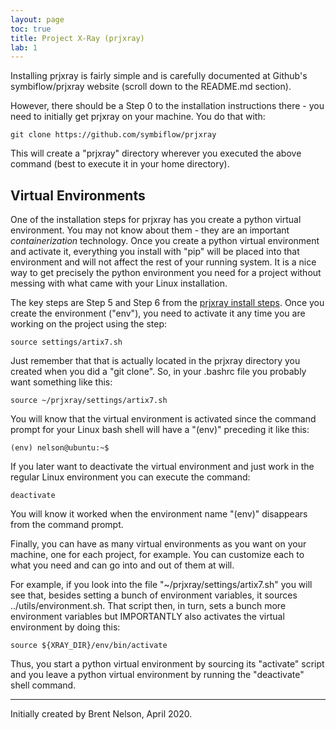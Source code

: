 ```yaml
---
layout: page
toc: true
title: Project X-Ray (prjxray)
lab: 1
---
```


Installing prjxray is fairly simple and is carefully documented at Github's symbiflow/prjxray website (scroll down to the README.md section).

However, there should be a Step 0 to the installation instructions there - you need to initially get prjxray on your machine.    You do that with:

    git clone https://github.com/symbiflow/prjxray

This will create a "prjxray" directory wherever you executed the above command (best to execute it in your home directory).

## Virtual Environments
One of the installation steps for prjxray has you create a python virtual environment.  You may not know about them - they are an important _containerization_ technology.  Once you create a python virtual environment and activate it, everything you install with "pip" will be placed into that environment and will not affect the rest of your running system.  It is a nice way to get precisely the python environment you need for a project without messing with what came with your Linux installation.

The key steps are Step 5 and Step 6 from the [prjxray install steps](https://github.com/SymbiFlow/prjxray).  Once you create the environment ("env"), you need to activate it any time you are working on the project using the step:

    source settings/artix7.sh

Just remember that that is actually located in the prjxray directory you created when you did a "git clone".  So, in your .bashrc file you probably want something like this:

    source ~/prjxray/settings/artix7.sh

You will know that the virtual environment is activated since the command prompt for your Linux bash shell will have a "(env)" preceding it like this:

    (env) nelson@ubuntu:~$ 

If you later want to deactivate the virtual environment and just work in the regular Linux environment you can execute the command:

    deactivate

You will know it worked when the environment name "(env)" disappears from the command prompt.

Finally, you can have as many virtual environments as you want on your machine, one for each project, for example.  You can customize each to what you need and can go into and out of them at will.  

For example, if you look into the file "~/prjxray/settings/artix7.sh" you will see that, besides setting a bunch of environment variables, it sources ../utils/environment.sh.  That script then, in turn, sets a bunch more environment variables but IMPORTANTLY also activates the virtual environment by doing this:

    source ${XRAY_DIR}/env/bin/activate

Thus, you start a python virtual environment by sourcing its "activate" script and you leave a python virtual environment by running the "deactivate" shell command.

----------------------------------
Initially created by Brent Nelson, April 2020.

